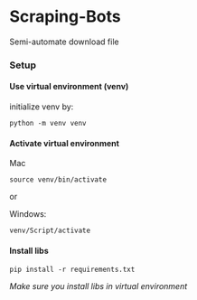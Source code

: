 # Scraping-Bots

Semi-automate download file

### Setup
#### Use virtual environment (venv)

initialize venv by:
```
python -m venv venv
```

#### Activate virtual environment
Mac
```
source venv/bin/activate
```

or 

Windows:
```
venv/Script/activate
```

#### Install libs

```
pip install -r requirements.txt
```
*Make sure you install libs in virtual environment*

